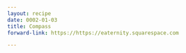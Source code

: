 ```yaml
---
layout: recipe
date: 0002-01-03
title: Compass
forward-link: https://https://eaternity.squarespace.com

---
```

